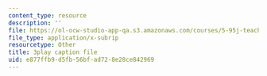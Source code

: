 ```yaml
---
content_type: resource
description: ''
file: https://ol-ocw-studio-app-qa.s3.amazonaws.com/courses/5-95j-teaching-college-level-science-and-engineering-fall-2015/e877ffb9d5fb56bfad728e28ce842969_rqI_0FNAeS0.vtt
file_type: application/x-subrip
resourcetype: Other
title: 3play caption file
uid: e877ffb9-d5fb-56bf-ad72-8e28ce842969
---
```

